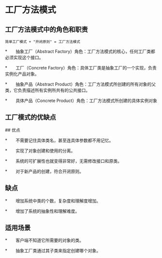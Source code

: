 <h1>工厂方法模式</h1>

<h2>工厂方法模式中的角色和职责</h2>

    简单工厂模式 + "开闭原则" = 工厂方法模式

*&emsp;&emsp;抽象工厂（Abstract Factory）角色：工厂方法模式的核心，任何工厂类都必须实现这个接口。

*&emsp;&emsp;工厂（Concrete Factory）角色：具体工厂类是抽象工厂的一个实现，负责实例化产品对象。

*&emsp;&emsp;抽象产品（Abstract Product）角色：工厂方法模式所创建的所有对象的父类，它负责描述所有实例所共有的公共接口。

*&emsp;&emsp;具体产品（Concrete Product）角色：工厂方法模式所创建的具体实例对象

<h2>工厂模式的优缺点</h2>
## 优点

*&emsp;&emsp;不需要记住具体类名，甚至连具体参数都不用记忆。

*&emsp;&emsp;实现了对象创建和使用的分离。

*&emsp;&emsp;系统的可扩展性也就变得非常好，无需修改接口和原类。

*&emsp;&emsp;对于新产品的创建，符合开闭原则。

## 缺点

*&emsp;&emsp;增加系统中类的个数，复杂度和理解度增加。

*&emsp;&emsp;增加了系统的抽象性和理解难度。

## 适用场景

*&emsp;&emsp;客户端不知道它所需要的对象的类。

*&emsp;&emsp;抽象工厂类通过其子类来指定创建哪个对象。